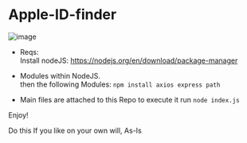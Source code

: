 # Apple-ID-finder
![image](https://github.com/ivanjrt/Apple-ID-finder/assets/44326428/0d6e5e06-8201-4ee5-a77e-d4f626bb9250)


* Reqs: <br/>
Install nodeJS: https://nodejs.org/en/download/package-manager 

* Modules within NodeJS. <br/>
then the following Modules: `npm install axios express path`

* Main files are attached to this Repo
to execute it run `node index.js`

Enjoy!

Do this If you like on your own will, As-Is

